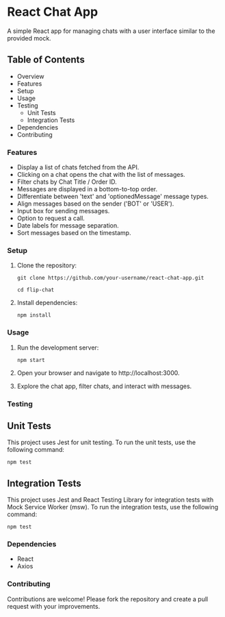 # React Chat App

A simple React app for managing chats with a user interface similar to the provided mock.

## Table of Contents

- Overview
- Features
- Setup
- Usage
- Testing
   - Unit Tests
   - Integration Tests 
- Dependencies
- Contributing

### Features

  - Display a list of chats fetched from the API.
  - Clicking on a chat opens the chat with the list of messages.
  - Filter chats by Chat Title / Order ID.
  - Messages are displayed in a bottom-to-top order.
  - Differentiate between 'text' and 'optionedMessage' message types.
  - Align messages based on the sender ('BOT' or 'USER').
  - Input box for sending messages.
  - Option to request a call.
  - Date labels for message separation.
  - Sort messages based on the timestamp.
  
### Setup

1. Clone the repository:
   ``` 
   git clone https://github.com/your-username/react-chat-app.git

   cd flip-chat 
   ```

2. Install dependencies:
   ```
   npm install
    ```

### Usage
1. Run the development server:
   ```
   npm start

   ``` 
2. Open your browser and navigate to http://localhost:3000.

3. Explore the chat app, filter chats, and interact with messages.
  
### Testing

## Unit Tests
This project uses Jest for unit testing. To run the unit tests, use the following command:

```
npm test

```
## Integration Tests
This project uses Jest and React Testing Library for integration tests with Mock Service Worker (msw). To run the integration tests, use the following command:
```
npm test

```
### Dependencies
- React
- Axios

### Contributing
Contributions are welcome! Please fork the repository and create a pull request with your improvements.
